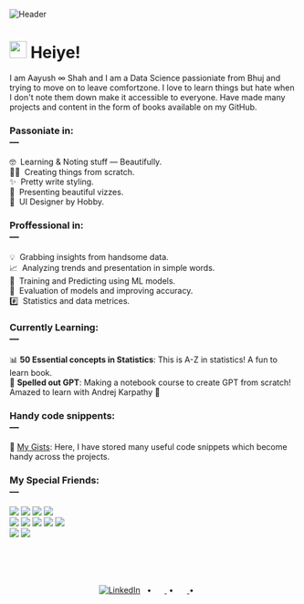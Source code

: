 ![Header](https://user-images.githubusercontent.com/83115948/156361250-89740a18-b664-4479-97b0-42704ab89e57.png)

# <img src="https://c.tenor.com/SNL9_xhZl9oAAAAi/waving-hand-joypixels.gif" width=30 height=30> Heiye!
I am Aayush ∞ Shah and I am a Data Science passioniate from Bhuj and trying to move on to leave comfortzone. I love to learn
things but hate when I don't note them down make it accessible to everyone. Have made many projects and content in the form of 
books available on my GitHub.

### Passoniate in: <br>—
 🤓  Learning & Noting stuff — Beautifully. <br>
👨‍💻  Creating things from scratch. <br>
✨  Pretty write styling. <br>
🤩  Presenting beautiful vizzes. <br>
🎨  UI Designer by Hobby. <br>

### Proffessional in: <br>—
💡  Grabbing insights from handsome data. <br>
📈  Analyzing trends and presentation in simple words. <br> 
🤖  Training and Predicting using ML models. <br>
🎯  Evaluation of models and improving accuracy. <br>
#️⃣  Statistics and data metrices. <br>

### Currently Learning: <br>—
📊 **50 Essential concepts in Statistics**: This is A-Z in statistics! A fun to learn book. <br>
🧠 **Spelled out GPT**: Making a notebook course to create GPT from scratch! Amazed to learn with Andrej Karpathy 🙌

### Handy code snippents: <br>—
📜 [My Gists](https://gist.github.com/AayushSameerShah): Here, I have stored many useful code snippets which become handy across the projects.
### My Special Friends: <br>—
![](https://img.shields.io/badge/Coding—Buddy-Python-informational?style=flat&logo=Python&logoColor=white&color=2bbc8a)
![](https://img.shields.io/badge/Calculation-Numpy-informational?style=flat&logo=Numpy&logoColor=white&color=2bbc8a)
![](https://img.shields.io/badge/Analysis-Pandas-informational?style=flat&logo=Pandas&logoColor=white&color=2bbc8a)
![](https://img.shields.io/badge/Dashboard-Tableau-informational?style=flat&logo=tableau&logoColor=white&color=2bbc8a)<br>
![](https://img.shields.io/badge/Development-Git-informational?style=flat&logo=git&logoColor=white&color=2bbc8a)
![](https://img.shields.io/badge/Presentation-PowerPoint-informational?style=flat&logo=Power-Point&logoColor=white&color=2bbc8a)
![](https://img.shields.io/badge/Scraping-BSp-informational?style=flat&logo=beautiful-soup&logoColor=white&color=2bbc8a)
![](https://img.shields.io/badge/Visuals-Matplotlib-informational?style=flat&logo=matplotlib&logoColor=white&color=2bbc8a)
![](https://img.shields.io/badge/Visuals-Seaborn-informational?style=flat&logo=seaborn&logoColor=white&color=2bbc8a)<br>
![](https://img.shields.io/badge/Training-Sklearn-informational?style=flat&logo=MachineLearning&logoColor=white&color=2bbc8a)
![](https://img.shields.io/badge/Notedown-JupyterNotebook-informational?style=flat&logo=ipynb&logoColor=white&color=2bbc8a)

<br> <br> <br>
<div align="center">
 
[![LinkedIn][1.1]][1]
  •  
 <a href="https://www.kaggle.com/aayushsameershah">
     <img src="https://cdn4.iconfinder.com/data/icons/logos-and-brands-1/512/189_Kaggle_logo_logos-512.png" height=15 width=15>
 </a>
  •  
 <a href="https://public.tableau.com/app/profile/aayush.shah6777">
     <img src="https://user-images.githubusercontent.com/18670428/67620073-ca558e00-f7fa-11e9-9ea2-ed3a80c59210.png" height=16 width=16>
 </a>
  •  
 <a href="https://www.hackerrank.com/aayushsameershah">
     <img src="https://cdn4.iconfinder.com/data/icons/logos-and-brands-1/512/160_Hackerrank_logo_logos-512.png" height=16 width=16>
 </a>

</div>

[1.1]: https://raw.githubusercontent.com/MartinHeinz/MartinHeinz/master/linkedin-3-16.png 
[1]: https://www.linkedin.com/in/aayushsameershah
